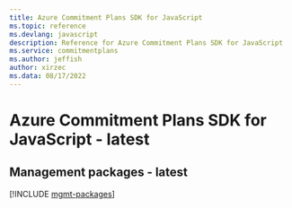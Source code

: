 ```yaml
---
title: Azure Commitment Plans SDK for JavaScript
ms.topic: reference
ms.devlang: javascript
description: Reference for Azure Commitment Plans SDK for JavaScript
ms.service: commitmentplans
ms.author: jeffish
author: xirzec
ms.data: 08/17/2022
---
```

# Azure Commitment Plans SDK for JavaScript - latest

## Management packages - latest
[!INCLUDE [mgmt-packages](commitment-plans-mgmt-index.md)]
